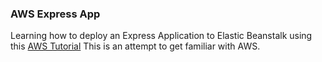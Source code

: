 ### AWS Express App

Learning how to deploy an Express Application to Elastic Beanstalk using this [AWS Tutorial](https://docs.aws.amazon.com/elasticbeanstalk/latest/dg/create_deploy_nodejs_express.html)
This is an attempt to get familiar with AWS.